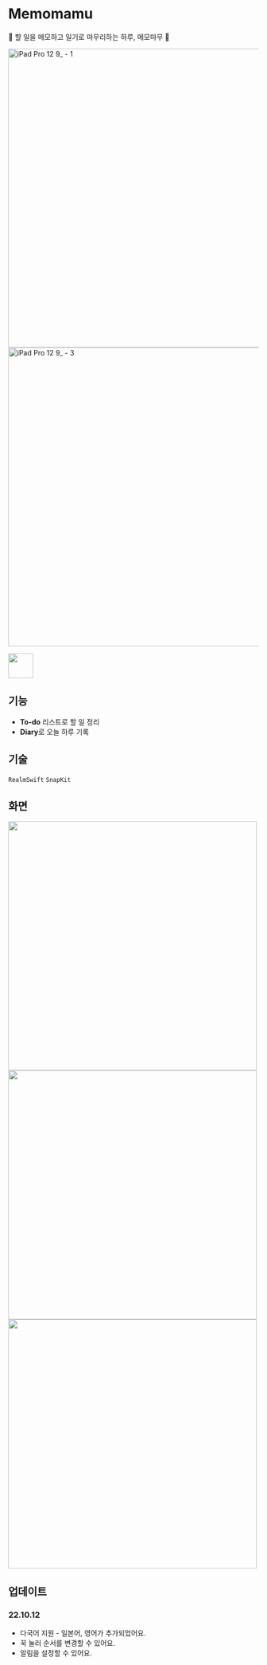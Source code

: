 # Memomamu

💙 할 일을 메모하고 일기로 마무리하는 하루, 메모마무 🧡

<img width="600" alt="iPad Pro 12 9_ - 1" src="https://user-images.githubusercontent.com/79574342/193397144-bfda45fd-5fb1-40f7-8d5b-6a41221850a6.png">
<img width="600" alt="iPad Pro 12 9_ - 3" src="https://user-images.githubusercontent.com/79574342/193397168-80cd14d0-50da-4d44-9838-445c995023fe.png">

[<img src="https://user-images.githubusercontent.com/79574342/193398102-6598c657-c3b7-4cdd-822c-bd8fbfe9f799.png" height="50">](https://apps.apple.com/kr/app/%EB%A9%94%EB%AA%A8%EB%A7%88%EB%AC%B4/id6443396995)


## 기능
- **To-do** 리스트로 할 일 정리
- **Diary**로 오늘 하루 기록

## 기술
`RealmSwift`
`SnapKit`

## 화면
<img src="https://user-images.githubusercontent.com/79574342/193399510-8f5fb6f3-6f2b-4987-9d0c-389189327968.png" height="500"> <img src="https://user-images.githubusercontent.com/79574342/193399734-f4468db4-cc5f-4dd9-aba5-99aeb33b3a27.png" height="500"> <img src="https://user-images.githubusercontent.com/79574342/193399760-7664e96c-bff7-46bf-9a88-96392332a2e3.png" height="500">

## 업데이트
### 22.10.12
- 다국어 지원 - 일본어, 영어가 추가되었어요.
- 꾹 눌러 순서를 변경할 수 있어요.
- 알림을 설정할 수 있어요.
